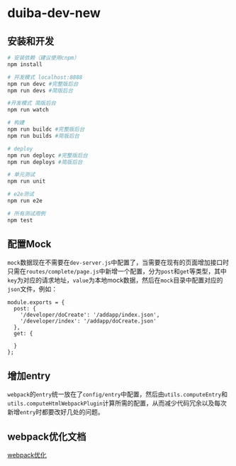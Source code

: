 # duiba-dev-new

## 安装和开发

``` bash
# 安装依赖（建议使用cnpm）
npm install

# 开发模式 localhost:8888
npm run devc #完整版后台
npm run devs #简版后台

#开发模式 简版后台
npm run watch

# 构建
npm run buildc #完整版后台
npm run builds #简版后台

# deploy
npm run deployc #完整版后台
npm run deploys #简版后台

# 单元测试
npm run unit

# e2e测试
npm run e2e

# 所有测试用例
npm test
```

## 配置Mock

`mock`数据现在不需要在`dev-server.js`中配置了，当需要在现有的页面增加接口时只需在`routes/complete/page.js`中新增一个配置，分为`post`和`get`等类型，其中`key`为对应的请求地址，`value`为本地mock数据，然后在`mock`目录中配置对应的`json`文件，例如：

```
module.exports = {
  post: {
    '/developer/doCreate': '/addapp/index.json',
    '/developer/index': '/addapp/doCreate.json'
  },
  get: {

  }
};
```

## 增加entry

`webpack`的`entry`统一放在了`config/entry`中配置，然后由`utils.computeEntry`和`utils.computeHtmlWebpackPlugin`计算所需的配置，从而减少代码冗余以及每次新增`entry`时都要改好几处的问题。

## webpack优化文档

[webpack优化](http://gitlab2.dui88.com/frontend/duiba-dev-new/wikis/webpack-optimize)

